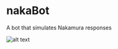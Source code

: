 # nakaBot

A bot that simulates Nakamura responses

![alt text](https://github.com/Glowstick0017/nakaBot/blob/master/nak.png?raw=true)
